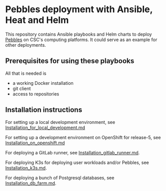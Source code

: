 # Pebbles deployment with Ansible, Heat and Helm

This repository contains Ansible playbooks and Helm charts to deploy [Pebbles](https://github.com/CSCfi/pebbles)
on CSC's computing platforms. It could serve as an example for other deployments.

## Prerequisites for using these playbooks

All that is needed is

- a working Docker installation
- git client
- access to repositories

## Installation instructions

For setting up a local development environment, see
[Installation_for_local_development.md](Installation_for_local_development.md)

For setting up a development environment on OpenShift for release-5, see
[Installation_on_openshift.md](Installation_on_openshift.md)

For deploying a GitLab runner, see [Installation_gitlab_runner.md](Installation_gitlab_runner.md).

For deploying K3s for deploying user workloads and/or Pebbles, see [Installation_k3s.md](Installation_k3s.md).

For deploying a bunch of Postgresql databases, see [Installation_db_farm.md](Installation_db_farm.md). 
